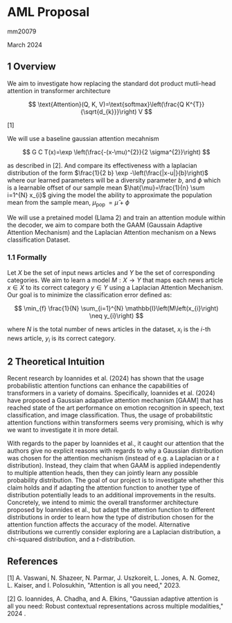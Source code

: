# AML Proposal 

mm20079

March 2024

## 1 Overview

We aim to investigate how replacing the standard dot product mutli-head attention in transformer architecture

$$
\text{Attention}(Q, K, V)=\text{softmax}\left(\frac{Q K^{T}}{\sqrt{d_{k}}}\right) V
$$

$[1]$

We will use a baseline gaussian attention mecahnism

$$
G C T(x)=\exp \left(\frac{-(x-\mu)^{2}}{2 \sigma^{2}}\right)
$$

as described in [2]. And compare its effectiveness with a laplacian distribution of the form $\frac{1}{2 b} \exp -\left(\frac{|x-u|}{b}\right)$ where our learned parameters will be a diversity parameter $b$, and $\phi$ which is a learnable offset of our sample mean $\hat{\mu}=\frac{1}{n} \sum i=1^{N} x_{i}$ giving the model the ability to approximate the population mean from the sample mean, $\mu_{\text {pop }}=\hat{\mu}+\phi$

We will use a pretained model (Llama 2) and train an attention module within the decoder, we aim to compare both the GAAM (Gaussain Adaptive Attention Mechanism) and the Laplacian Attention mechanism on a News classification Dataset.

### 1.1 Formally

Let $X$ be the set of input news articles and $Y$ be the set of corresponding categories. We aim to learn a model $M: X \rightarrow Y$ that maps each news article $x \in X$ to its correct category $y \in Y$ using a Laplacian Attention Mechanism. Our goal is to minimize the classification error defined as:

$$
\min_{f} \frac{1}{N} \sum_{i=1}^{N} \mathbb{I}\left(M\left(x_{i}\right) \neq y_{i}\right)
$$

where $N$ is the total number of news articles in the dataset, $x_{i}$ is the $i$-th news article, $y_{i}$ is its correct category.

## 2 Theoretical Intuition

Recent research by Ioannides et al. (2024) has shown that the usage probabilistic attention functions can enhance the capabilities of transformers in a variety of domains. Specifically, Ioannides et al. (2024) have proposed a Gaussian adapative attention mechanism [GAAM] that has reached state of the art performance on emotion recognition in speech, text classification, and image classification. Thus, the usage of probabilitstic attention functions within transformers seems very promising, which is why we want to investigate it in more detail.

With regards to the paper by Ioannides et al., it caught our attention that the authors give no explicit reasons with regards to why a Gaussian distribution was chosen for the attention mechanism (instead of e.g. a Laplacian or a $t$ distribution). Instead, they claim that when GAAM is applied independently to multiple attention heads, then they can jointly learn any possible probability distribution. The goal of our project is to investigate whether this claim holds and if adapting the attention function to another type of distribution potentially leads to an additional improvements in the results. Concretely, we intend to mimic the overall transformer architecture proposed by Ioannides et al., but adapt the attention function to different distributions in order to learn how the type of distribution chosen for the attention function affects the accuracy of the model. Alternative distributions we currently consider exploring are a Laplacian distribution, a chi-squared distribution, and a $t$-distribution.

## References

[1] A. Vaswani, N. Shazeer, N. Parmar, J. Uszkoreit, L. Jones, A. N. Gomez, L. Kaiser, and I. Polosukhin, "Attention is all you need," 2023.

[2] G. Ioannides, A. Chadha, and A. Elkins, "Gaussian adaptive attention is all you need: Robust contextual representations across multiple modalities," 2024 .

